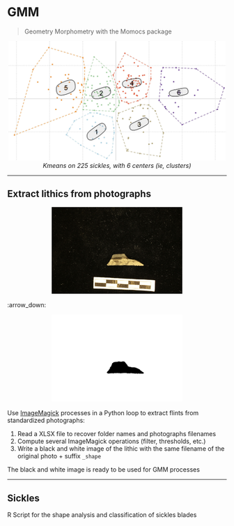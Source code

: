 # GMM
> Geometry Morphometry with the Momocs package

<p align="center">
  <img alt="img-name" src="../www/5_kmeans.jpg" width="500">
  <br>
    <em>Kmeans on 225 sickles, with 6 centers (ie, clusters)</em>
</p>

---

## Extract lithics from photographs

<p align="center">
  <img alt="img-name" src="../www/IMG_0901.JPG" width="300">
</p>
:arrow_down:
<p align="center">
  <img alt="img-name" src="../www/IMG_0901_shape.JPG" width="300">
</p>

Use [ImageMagick](https://imagemagick.org/) processes in a Python loop to extract flints from standardized photographs:

1. Read a XLSX file to recover folder names and photographs filenames
2. Compute several ImageMagick operations (filter, thresholds, etc.)
3. Write a black and white image of the lithic with the same filename of the original photo + suffix `_shape`

The black and white image is ready to be used for GMM processes

---


## Sickles

R Script for the shape analysis and classification of sickles blades

